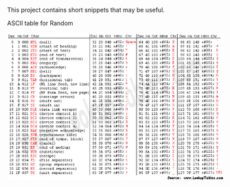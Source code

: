 
This project contains short snippets that may be useful.  

ASCII table for Random

![](pics/ASCII_table.gif)

